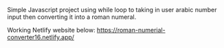 Simple Javascript project using while loop to taking in user arabic number input then converting it into a roman numeral.  

Working Netlify website below:
https://roman-numerial-converter16.netlify.app/

